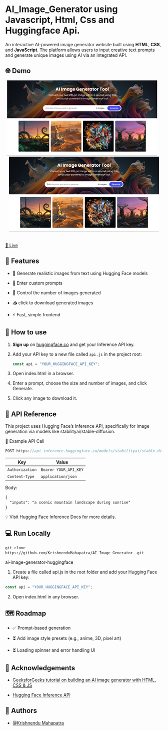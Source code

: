 
# AI_Image_Generator using Javascript, Html, Css and Huggingface Api.

An interactive AI-powered image generator website built using **HTML**, **CSS**, and **JavaScript**. The platform allows users to input creative text prompts and generate unique images using AI via an integrated API.


## 🌐 Demo

<!--![Demo](assets/demo.gif)  
</br>
![Demo](assets/aiimagegen.png)  
[🔗 Live](https://ai-image-generator-km.netlify.app/)
-->

<p align="center">
  <img src="assets/aiimagegen.png" alt="App Screenshot" width="480"/>
  &nbsp;&nbsp;
  <img src="assets/demo.gif" alt="Demo GIF" width="480"/>
</p>
<br/>
<a href="https://ai-image-generator-km.netlify.app/">🔗 Live</a>


## 🚀 Features

- 🧠 Generate realistic images from text using Hugging Face models
- 📝 Enter custom prompts

- 🔢 Control the number of images generated
- 📥 click to download generated images
- ⚡ Fast, simple frontend 



## 📖 How to use

1. **Sign up** on [huggingface.co](https://huggingface.co) and get your Inference API key.
2. Add your API key to a new file called `api.js` in the project root:
   ```javascript
   const api = "YOUR_HUGGINGFACE_API_KEY";
    ```

3. Open index.html in a browser.

4. Enter a prompt, choose the size and number of images, and click Generate.

5. Click any image to download it.

## 📡 API Reference

This project uses Hugging Face’s Inference API, specifically for image generation via models like stabilityai/stable-diffusion.

🧠 Example API Call
```javascript
POST https://api-inference.huggingface.co/models/stabilityai/stable-diffusion-2
```
| Key             | Value                 |
| --------------- | --------------------- |
| `Authorization` | `Bearer YOUR_API_KEY` |
| `Content-Type`  | `application/json`    |

Body:
```
{
  "inputs": "a scenic mountain landscape during sunrise"
}
```
💡 Visit Hugging Face Inference Docs for more details.


## 💻 Run Locally
```
git clone https://github.com/KrishnenduMahapatra/AI_Image_Generator_.git
```
ai-image-generator-huggingface

1. Create a file called api.js in the root folder and add your Hugging Face API key:

```javascript
const api = "YOUR_HUGGINGFACE_API_KEY";
```
2. Open index.html in any browser.
## 🗺️ Roadmap

- ✅ Prompt-based generation

- ⏳ Add image style presets (e.g., anime, 3D, pixel art)

- ⏳ Loading spinner and error handling UI



## 🙏 Acknowledgements

 - [GeeksforGeeks tutorial on building an AI image generator with HTML, CSS & JS](https://www.geeksforgeeks.org/javascript/build-an-ai-image-generator-website-in-html-css-and-javascript/)

 - [Hugging Face Inference API](https://huggingface.co/docs/inference-providers/index)



## 👤 Authors

- [@Krishnendu Mahapatra](https://github.com//KrishnenduMahapatra/)

